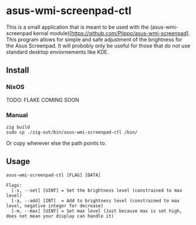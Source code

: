 # asus-wmi-screenpad-ctl

This is a small application that is meant to be used with the (asus-wmi-screenpad kernal module)[https://github.com/Plippo/asus-wmi-screenpad]. This program allows for simple and safe adjustment of the brightness for the Asus Screenpad. It will probobly only be useful for those that do not use standard desktop enviornements like KDE.

## Install

### NixOS
TODO: FLAKE COMING SOON

### Manual
```
zig build
sudo cp ./zig-out/bin/asus-wmi-screenpad-ctl /bin/
```
Or copy wherever else the path points to.

## Usage

```
asus-wmi-screenpad-ctl [FLAG] [DATA]

Flags:
  [-s, --set] [UINT] = Set the brightness level (constrained to max level)
  [-a, --add] [INT]  = Add to brightness level (constrained to max level, negative integer for decrease)
  [-m, --max] [UINT] = Set max level (Just because max is set high, does not mean your display can handle it)
```
